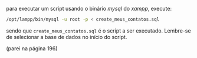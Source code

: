 para executar um script usando o binário *mysql* do *xampp*, execute:

```bash
/opt/lampp/bin/mysql -u root -p < create_meus_contatos.sql
```

sendo que `create_meus_contatos.sql` é o script a ser executado. Lembre-se de selecionar a base de dados no início do script.

(parei na página 196)
